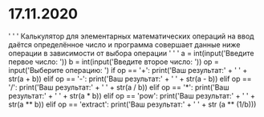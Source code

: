 # 17.11.2020
' ' '
Калькулятор для элементарных математических операций на ввод даётся определённое число и программа совершает данные ниже операции в зависимости от выбора операции
' ' '
a = int(input('Введите первое число: '))
b = int(input('Введите второе число: '))
op = input('Выберите операцию: ')
if op == '+':
print('Ваш результат:' + ' ' + str(a + b))
elif op == '-':
print('Ваш результат:' + ' ' + str(a - b))
elif op == '/':
print('Ваш результат:' + ' ' + str(a / b))
elif op == '*':
print('Ваш результат:' + ' ' + str(a * b))
elif op == 'pow':
print('Ваш результат:' + ' ' + str(a ** b))
elif op == 'extract':
print('Ваш результат:' + ' ' + str (a ** (1/b)))

